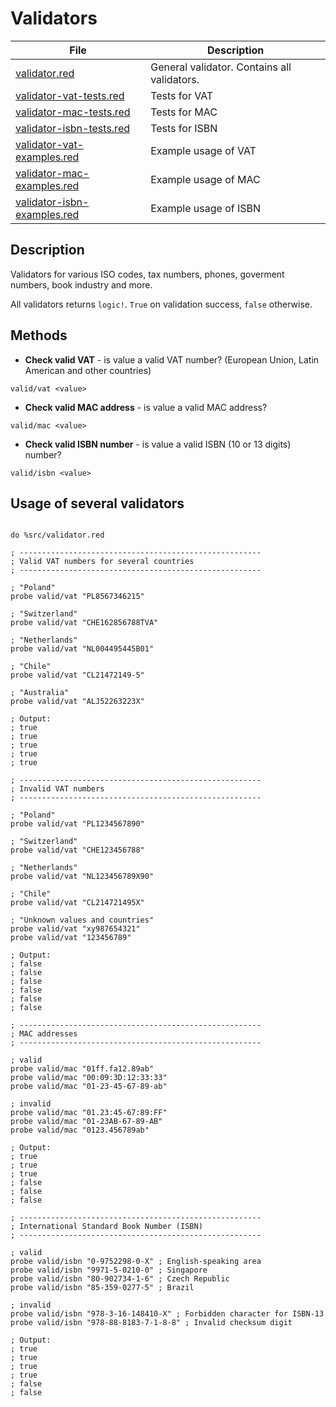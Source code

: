 # Validators 

| File                       | Description  |
| ----------------------------- | ------------------------ |
| [validator.red](../src/validator.red) | General validator. Contains all validators. |
| [validator-vat-tests.red](../tests/validator-vat-tests.red) | Tests for VAT |
| [validator-mac-tests.red](../tests/validator-mac-tests.red) | Tests for MAC |
| [validator-isbn-tests.red](../tests/validator-isbn-tests.red) | Tests for ISBN |
| [validator-vat-examples.red](../examples/validator-vat-examples.red) | Example usage of VAT |
| [validator-mac-examples.red](../examples/validator-mac-examples.red) | Example usage of MAC |
| [validator-isbn-examples.red](../examples/validator-isbn-examples.red) | Example usage of ISBN |

## Description

Validators for various ISO codes, tax numbers, phones, goverment numbers, book industry and more.

All validators returns `logic!`. `True` on validation success, `false` otherwise.

## Methods

* **Check valid VAT** - is value a valid VAT number? (European Union, Latin American and other countries)

```red
valid/vat <value>
```

* **Check valid MAC address** - is value a valid MAC address?

```red
valid/mac <value>
```

* **Check valid ISBN number** - is value a valid ISBN (10 or 13 digits) number?

```red
valid/isbn <value>
```

## Usage of several validators

```red

do %src/validator.red

; ------------------------------------------------------
; Valid VAT numbers for several countries
; ------------------------------------------------------

; "Poland"
probe valid/vat "PL8567346215"

; "Switzerland"
probe valid/vat "CHE162856788TVA"

; "Netherlands"
probe valid/vat "NL004495445B01"

; "Chile"
probe valid/vat "CL21472149-5"

; "Australia"
probe valid/vat "ALJ52263223X"

; Output:
; true
; true
; true
; true
; true

; ------------------------------------------------------
; Invalid VAT numbers
; ------------------------------------------------------
 
; "Poland"
probe valid/vat "PL1234567890"

; "Switzerland"
probe valid/vat "CHE123456788"

; "Netherlands"
probe valid/vat "NL123456789X90"

; "Chile"
probe valid/vat "CL214721495X"

; "Unknown values and countries"
probe valid/vat "xy987654321"
probe valid/vat "123456789"

; Output:
; false
; false
; false
; false
; false
; false

; ------------------------------------------------------
; MAC addresses
; ------------------------------------------------------
 
; valid
probe valid/mac "01ff.fa12.89ab"
probe valid/mac "00:09:3D:12:33:33"
probe valid/mac "01-23-45-67-89-ab"

; invalid
probe valid/mac "01.23:45-67:89:FF"
probe valid/mac "01-23AB-67-89-AB"
probe valid/mac "0123.456789ab"

; Output:
; true
; true
; true
; false
; false
; false

; ------------------------------------------------------
; International Standard Book Number (ISBN)
; ------------------------------------------------------
 
; valid
probe valid/isbn "0-9752298-0-X" ; English-speaking area
probe valid/isbn "9971-5-0210-0" ; Singapore
probe valid/isbn "80-902734-1-6" ; Czech Republic
probe valid/isbn "85-359-0277-5" ; Brazil

; invalid
probe valid/isbn "978-3-16-148410-X" ; Forbidden character for ISBN-13
probe valid/isbn "978-88-8183-7-1-8-8" ; Invalid checksum digit

; Output:
; true
; true
; true
; true
; false
; false

```
